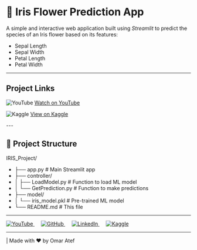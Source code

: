 # 🌸 Iris Flower Prediction App

A simple and interactive web application built using *Streamlit* to predict the species of an Iris flower based on its features:

- Sepal Length
- Sepal Width
- Petal Length
- Petal Width

---

## Project Links

<p align="left">
  <img src="https://img.icons8.com/ios-filled/24/fa314a/youtube-play.png" alt="YouTube" />
  <a href="https://www.youtube.com/watch?v=YOUR_VIDEO_LINK" target="_blank">Watch on YouTube</a>
</p>

<p align="left">
  <img src="https://img.icons8.com/windows/24/1A73E8/kaggle.png" alt="Kaggle" />
  <a href="https://www.kaggle.com/code/omaratef200/iris-classification-acc-97" target="_blank">View on Kaggle</a>
</p>
--- 

## 📁 Project Structure
IRIS_Project/
- ├── app.py                     # Main Streamlit app
- ├── controller/
- │   ├── LoadModel.py           # Function to load ML model
- │   └── GetPrediction.py       # Function to make predictions
- ├── model/
- │   └── iris_model.pkl         # Pre-trained ML model
- └── README.md                  # This file

---
<p align="left">
  <a href="https://www.youtube.com/@your_channel" target="_blank">
    <img src="https://img.icons8.com/ios-filled/30/ffffff/youtube-play.png" alt="YouTube"/>
  </a>
  &emsp;
  <a href="https://github.com/o2204" target="_blank">
    <img src="https://img.icons8.com/ios-glyphs/30/ffffff/github.png" alt="GitHub"/>
  </a>
  &emsp;
  <a href="https://www.linkedin.com/in/o2204" target="_blank">
    <img src="https://img.icons8.com/ios-filled/30/ffffff/linkedin.png" alt="LinkedIn"/>
  </a>
  &emsp;
  <a href="https://www.kaggle.com/omaratef200" target="_blank">
    <img src="https://img.icons8.com/windows/30/ffffff/kaggle.png" alt="Kaggle"/>
  </a>
</p>

---

| Made with ❤ by Omar Atef
